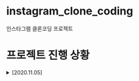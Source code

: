 # instagram_clone_coding
인스타그램 클론코딩 프로젝트
# 프로젝트 진행 상황

<details>
<summary>[2020.11.05]</summary>
1. 로그인 기능 구현
2. 비밀번호 암호화 ( pbkdf2 사용 )
3. 세션기능 완성
<img src="/readme_images/2020.11.05.gif" width=500px >
</details>

